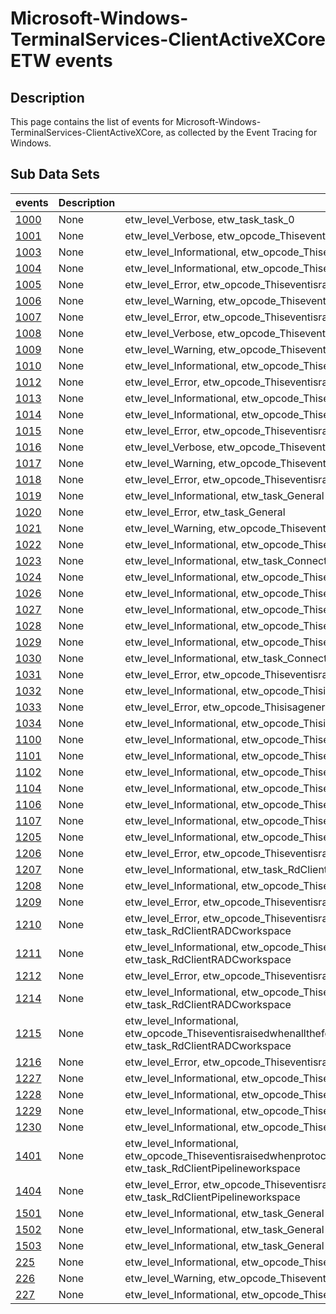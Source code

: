 # Microsoft-Windows-TerminalServices-ClientActiveXCore ETW events

## Description
This page contains the list of events for Microsoft-Windows-TerminalServices-ClientActiveXCore, as collected by the Event Tracing for Windows.

## Sub Data Sets
|events|Description|Tags|
|---|---|---|
|[1000](events/event-1000.md)|None|etw_level_Verbose, etw_task_task_0|
|[1001](events/event-1001.md)|None|etw_level_Verbose, etw_opcode_Thiseventisraisedduringtheconnectionprocess, etw_task_ConnectionSequence|
|[1003](events/event-1003.md)|None|etw_level_Informational, etw_opcode_Thiseventisraisedduringthedisconnectionprocess, etw_task_ConnectionSequence|
|[1004](events/event-1004.md)|None|etw_level_Informational, etw_opcode_Thiseventisraisedduringtheconnectionprocess, etw_task_ConnectionSequence|
|[1005](events/event-1005.md)|None|etw_level_Error, etw_opcode_Thiseventisraisedduringtheconnectionprocess, etw_task_ConnectionSequence|
|[1006](events/event-1006.md)|None|etw_level_Warning, etw_opcode_Thiseventisraisedwhiletryingtoautomaticallyreconnecttotheserver, etw_task_ConnectionSequence|
|[1007](events/event-1007.md)|None|etw_level_Error, etw_opcode_Thiseventisraisedduringresolvingtheservername, etw_task_ConnectionSequence|
|[1008](events/event-1008.md)|None|etw_level_Verbose, etw_opcode_Thiseventisraisedduringtheauthenticationprocess, etw_task_ConnectionSequence|
|[1009](events/event-1009.md)|None|etw_level_Warning, etw_opcode_Thiseventisraisedduringtheauthenticationprocess, etw_task_ConnectionSequence|
|[1010](events/event-1010.md)|None|etw_level_Informational, etw_opcode_Thiseventisraisedinthegatewaytransport, etw_task_GatewayConnectionSequence|
|[1012](events/event-1012.md)|None|etw_level_Error, etw_opcode_Thiseventisraisedinthegatewaytransport, etw_task_GatewayConnectionSequence|
|[1013](events/event-1013.md)|None|etw_level_Informational, etw_opcode_Thiseventisraisedwhiletryingtoautomaticallyreconnecttotheserver, etw_task_AutomaticReconnectionSequence|
|[1014](events/event-1014.md)|None|etw_level_Informational, etw_opcode_Thiseventisraisedwhiletryingtoautomaticallyreconnecttotheserver, etw_task_AutomaticReconnectionSequence|
|[1015](events/event-1015.md)|None|etw_level_Error, etw_opcode_Thiseventisraisedwhiletryingtoautomaticallyreconnecttotheserver, etw_task_AutomaticReconnectionSequence|
|[1016](events/event-1016.md)|None|etw_level_Verbose, etw_opcode_Thiseventisraisedwhiletryingtogetavalidlicense, etw_task_ConnectionSequence|
|[1017](events/event-1017.md)|None|etw_level_Warning, etw_opcode_Thiseventisraisedwhiletryingtogetavalidlicense, etw_task_ConnectionSequence|
|[1018](events/event-1018.md)|None|etw_level_Error, etw_opcode_Thiseventisraisedduringtheconnectionprocess, etw_task_ConnectionSequence|
|[1019](events/event-1019.md)|None|etw_level_Informational, etw_task_General|
|[1020](events/event-1020.md)|None|etw_level_Error, etw_task_General|
|[1021](events/event-1021.md)|None|etw_level_Warning, etw_opcode_Thiseventisraisedinthegatewaytransport, etw_task_GatewayConnectionSequence|
|[1022](events/event-1022.md)|None|etw_level_Informational, etw_opcode_Thiseventisraisedinthegatewaytransport, etw_task_GatewayConnectionSequence|
|[1023](events/event-1023.md)|None|etw_level_Informational, etw_task_ConnectionSequence|
|[1024](events/event-1024.md)|None|etw_level_Informational, etw_opcode_Thiseventisraisedduringtheconnectionprocess, etw_task_ConnectionSequence|
|[1026](events/event-1026.md)|None|etw_level_Informational, etw_opcode_Thiseventisraisedduringthedisconnectionprocess, etw_task_ConnectionSequence|
|[1027](events/event-1027.md)|None|etw_level_Informational, etw_opcode_Thiseventisraisedduringtheconnectionprocess, etw_task_ConnectionSequence|
|[1028](events/event-1028.md)|None|etw_level_Informational, etw_opcode_Thiseventisraisedduringtheconnectionprocess, etw_task_ConnectionSequence|
|[1029](events/event-1029.md)|None|etw_level_Informational, etw_opcode_Thiseventisraisedduringtheconnectionprocess, etw_task_ConnectionSequence|
|[1030](events/event-1030.md)|None|etw_level_Informational, etw_task_ConnectionSequence|
|[1031](events/event-1031.md)|None|etw_level_Error, etw_opcode_Thiseventisraisedduringthedisconnectionprocess, etw_task_ConnectionSequence|
|[1032](events/event-1032.md)|None|etw_level_Informational, etw_opcode_Thisisagenericeventthatmayberaisedbytheclient., etw_task_General|
|[1033](events/event-1033.md)|None|etw_level_Error, etw_opcode_Thisisagenericerrorthatmaybesignaledbytheclient., etw_task_General|
|[1034](events/event-1034.md)|None|etw_level_Informational, etw_opcode_Thisisagenericeventthatmayberaisedbytheclient., etw_task_General|
|[1100](events/event-1100.md)|None|etw_level_Informational, etw_opcode_Thiseventisraisedduringtheconnectionprocess, etw_task_ConnectionSequence|
|[1101](events/event-1101.md)|None|etw_level_Informational, etw_opcode_Thiseventisraisedduringtheconnectionprocess, etw_task_ConnectionSequence|
|[1102](events/event-1102.md)|None|etw_level_Informational, etw_opcode_Thiseventisraisedduringtheconnectionprocess, etw_task_ConnectionSequence|
|[1104](events/event-1104.md)|None|etw_level_Informational, etw_opcode_Thiseventisraisedduringtheconnectionprocess, etw_task_ConnectionSequence|
|[1106](events/event-1106.md)|None|etw_level_Informational, etw_opcode_Thiseventisraisedwhenthereisacloseoperationwhichwillteardowntheconnection., etw_task_ConnectionSequence|
|[1107](events/event-1107.md)|None|etw_level_Informational, etw_opcode_Thiseventisraisedduringthedisconnectionprocess, etw_task_General|
|[1205](events/event-1205.md)|None|etw_level_Informational, etw_opcode_Thiseventisraisedwhenaworkspaceeventlikesubscribe/updatesucceeded., etw_task_RdClientRADCworkspace|
|[1206](events/event-1206.md)|None|etw_level_Error, etw_opcode_Thiseventisraisedwhenaworkspaceeventlikesubscribe/updatefailed!, etw_task_RdClientRADCworkspace|
|[1207](events/event-1207.md)|None|etw_level_Informational, etw_task_RdClientRADCworkspace|
|[1208](events/event-1208.md)|None|etw_level_Informational, etw_opcode_Thiseventisraisedwhenfeeddiscoverysucceeds, etw_task_RdClientRADCworkspace|
|[1209](events/event-1209.md)|None|etw_level_Error, etw_opcode_Thiseventisraisedwhenfeeddiscoveryfailed!, etw_task_RdClientRADCworkspace|
|[1210](events/event-1210.md)|None|etw_level_Error, etw_opcode_ThiseventisraisedwhenthefeedcacheontheclientlocalmachineismissingiconsorRdpfilesduetocachecorruption!, etw_task_RdClientRADCworkspace|
|[1211](events/event-1211.md)|None|etw_level_Informational, etw_opcode_Thiseventisraisedwhenuserhassuccessfullyupdatedtheconsentstatusonserverside, etw_task_RdClientRADCworkspace|
|[1212](events/event-1212.md)|None|etw_level_Error, etw_opcode_Thiseventisraisedwhenuserisunabletoupdatetheconsentstatusonserver!, etw_task_RdClientRADCworkspace|
|[1214](events/event-1214.md)|None|etw_level_Informational, etw_opcode_Thiseventisraisedwhentheuserstartsanewcycleoffeeddiscovery.WelogthehashedUPNandtimezoneinformationhere, etw_task_RdClientRADCworkspace|
|[1215](events/event-1215.md)|None|etw_level_Informational, etw_opcode_Thiseventisraisedwhenallthefeedsoftheuserhavebeensubscribedorupdatedcompletely.Welogtheoveralltimeittooktodownloadallfeedsinparallel., etw_task_RdClientRADCworkspace|
|[1216](events/event-1216.md)|None|etw_level_Error, etw_opcode_ThiseventisraisedwhenthereiserrorinacquiringADALtoken., etw_task_RdClientRADCworkspace|
|[1227](events/event-1227.md)|None|etw_level_Informational, etw_opcode_Thiseventisraisedduringastatetransition., etw_task_RdClientRADCworkspace|
|[1228](events/event-1228.md)|None|etw_level_Informational, etw_opcode_Thiseventisraisedduringastatetransition., etw_task_RdClientRADCworkspace|
|[1229](events/event-1229.md)|None|etw_level_Informational, etw_opcode_Thiseventisraisedduringastatetransition., etw_task_RdClientRADCworkspace|
|[1230](events/event-1230.md)|None|etw_level_Informational, etw_opcode_Thiseventisraisedduringastatetransition., etw_task_RdClientRADCworkspace|
|[1401](events/event-1401.md)|None|etw_level_Informational, etw_opcode_Thiseventisraisedwhenprotocolcapsarereceivedfromtheserver.Welogtheversionselected,andtheclientmodeandAVCcapability., etw_task_RdClientPipelineworkspace|
|[1404](events/event-1404.md)|None|etw_level_Error, etw_opcode_Thiseventisraisedifapipelineerrorisencounteredduringexecution.Welogthefaultingcomponent,function,anderrorcode., etw_task_RdClientPipelineworkspace|
|[1501](events/event-1501.md)|None|etw_level_Informational, etw_task_General|
|[1502](events/event-1502.md)|None|etw_level_Informational, etw_task_General|
|[1503](events/event-1503.md)|None|etw_level_Informational, etw_task_General|
|[225](events/event-225.md)|None|etw_level_Informational, etw_opcode_Thiseventisraisedduringastatetransition., etw_task_RDPStateTransition|
|[226](events/event-226.md)|None|etw_level_Warning, etw_opcode_Thiseventisraisedduringastatetransition., etw_task_RDPStateTransition|
|[227](events/event-227.md)|None|etw_level_Informational, etw_opcode_Thiseventisraisedduringastatetransition., etw_task_RDPStateTransition|
